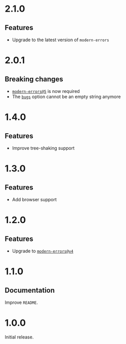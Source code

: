 # 2.1.0

## Features

- Upgrade to the latest version of `modern-errors`

# 2.0.1

## Breaking changes

- [`modern-errors@5`](https://github.com/ehmicky/modern-errors/releases/tag/5.0.0)
  is now required
- The [`bugs`](README.md#configuration) option cannot be an empty string anymore

# 1.4.0

## Features

- Improve tree-shaking support

# 1.3.0

## Features

- Add browser support

# 1.2.0

## Features

- Upgrade to
  [`modern-errors@v4`](https://github.com/ehmicky/modern-errors/releases/tag/4.0.0)

# 1.1.0

## Documentation

Improve `README`.

# 1.0.0

Initial release.
